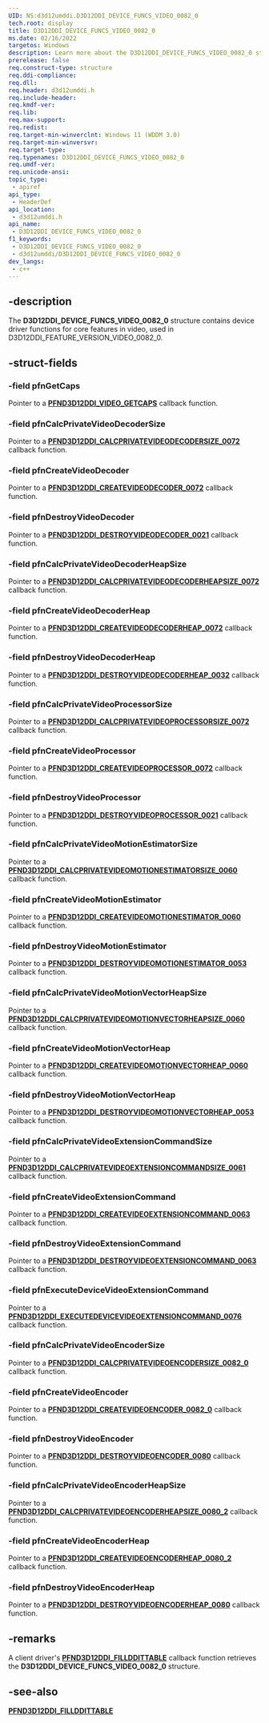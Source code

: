 ```yaml
---
UID: NS:d3d12umddi.D3D12DDI_DEVICE_FUNCS_VIDEO_0082_0
tech.root: display
title: D3D12DDI_DEVICE_FUNCS_VIDEO_0082_0
ms.date: 02/16/2022
targetos: Windows
description: Learn more about the D3D12DDI_DEVICE_FUNCS_VIDEO_0082_0 structure.
prerelease: false
req.construct-type: structure
req.ddi-compliance: 
req.dll: 
req.header: d3d12umddi.h
req.include-header: 
req.kmdf-ver: 
req.lib: 
req.max-support: 
req.redist: 
req.target-min-winverclnt: Windows 11 (WDDM 3.0)
req.target-min-winversvr: 
req.target-type: 
req.typenames: D3D12DDI_DEVICE_FUNCS_VIDEO_0082_0
req.umdf-ver: 
req.unicode-ansi: 
topic_type:
 - apiref
api_type:
 - HeaderDef
api_location:
 - d3d12umddi.h
api_name:
 - D3D12DDI_DEVICE_FUNCS_VIDEO_0082_0
f1_keywords:
 - D3D12DDI_DEVICE_FUNCS_VIDEO_0082_0
 - d3d12umddi/D3D12DDI_DEVICE_FUNCS_VIDEO_0082_0
dev_langs:
 - c++
---
```


## -description

The **D3D12DDI_DEVICE_FUNCS_VIDEO_0082_0** structure contains device driver functions for core features in video, used in D3D12DDI_FEATURE_VERSION_VIDEO_0082_0.

## -struct-fields

### -field pfnGetCaps

Pointer to a [**PFND3D12DDI_VIDEO_GETCAPS**](nc-d3d12umddi-pfnd3d12ddi_video_getcaps.md) callback function.

### -field pfnCalcPrivateVideoDecoderSize

Pointer to a [**PFND3D12DDI_CALCPRIVATEVIDEODECODERSIZE_0072**](nc-d3d12umddi-pfnd3d12ddi_calcprivatevideodecodersize_0072.md) callback function.

### -field pfnCreateVideoDecoder

Pointer to a [**PFND3D12DDI_CREATEVIDEODECODER_0072**](nc-d3d12umddi-pfnd3d12ddi_createvideodecoder_0072.md) callback function.

### -field pfnDestroyVideoDecoder

Pointer to a [**PFND3D12DDI_DESTROYVIDEODECODER_0021**](nc-d3d12umddi-pfnd3d12ddi_destroyvideodecoder_0021.md) callback function.

### -field pfnCalcPrivateVideoDecoderHeapSize

Pointer to a [**PFND3D12DDI_CALCPRIVATEVIDEODECODERHEAPSIZE_0072**](nc-d3d12umddi-pfnd3d12ddi_calcprivatevideodecoderheapsize_0072.md) callback function.

### -field pfnCreateVideoDecoderHeap

Pointer to a [**PFND3D12DDI_CREATEVIDEODECODERHEAP_0072**](nc-d3d12umddi-pfnd3d12ddi_createvideodecoderheap_0072.md) callback function.

### -field pfnDestroyVideoDecoderHeap

Pointer to a [**PFND3D12DDI_DESTROYVIDEODECODERHEAP_0032**](nc-d3d12umddi-pfnd3d12ddi_destroyvideodecoderheap_0032.md) callback function.

### -field pfnCalcPrivateVideoProcessorSize

Pointer to a [**PFND3D12DDI_CALCPRIVATEVIDEOPROCESSORSIZE_0072**](nc-d3d12umddi-pfnd3d12ddi_calcprivatevideoprocessorsize_0072.md) callback function.

### -field pfnCreateVideoProcessor

Pointer to a [**PFND3D12DDI_CREATEVIDEOPROCESSOR_0072**](nc-d3d12umddi-pfnd3d12ddi_createvideoprocessor_0072.md) callback function.

### -field pfnDestroyVideoProcessor

Pointer to a [**PFND3D12DDI_DESTROYVIDEOPROCESSOR_0021**](nc-d3d12umddi-pfnd3d12ddi_destroyvideoprocessor_0021.md) callback function.

### -field pfnCalcPrivateVideoMotionEstimatorSize

Pointer to a [**PFND3D12DDI_CALCPRIVATEVIDEOMOTIONESTIMATORSIZE_0060**](nc-d3d12umddi-pfnd3d12ddi_calcprivatevideomotionestimatorsize_0060.md) callback function.

### -field pfnCreateVideoMotionEstimator

Pointer to a [**PFND3D12DDI_CREATEVIDEOMOTIONESTIMATOR_0060**](nc-d3d12umddi-pfnd3d12ddi_createvideomotionestimator_0060.md) callback function.

### -field pfnDestroyVideoMotionEstimator

Pointer to a [**PFND3D12DDI_DESTROYVIDEOMOTIONESTIMATOR_0053**](nc-d3d12umddi-pfnd3d12ddi_destroyvideomotionestimator_0053.md) callback function.

### -field pfnCalcPrivateVideoMotionVectorHeapSize

Pointer to a [**PFND3D12DDI_CALCPRIVATEVIDEOMOTIONVECTORHEAPSIZE_0060**](nc-d3d12umddi-pfnd3d12ddi_calcprivatevideomotionvectorheapsize_0060.md) callback function.

### -field pfnCreateVideoMotionVectorHeap

Pointer to a [**PFND3D12DDI_CREATEVIDEOMOTIONVECTORHEAP_0060**](nc-d3d12umddi-pfnd3d12ddi_createvideomotionvectorheap_0060.md) callback function.

### -field pfnDestroyVideoMotionVectorHeap

Pointer to a [**PFND3D12DDI_DESTROYVIDEOMOTIONVECTORHEAP_0053**](nc-d3d12umddi-pfnd3d12ddi_destroyvideomotionvectorheap_0053.md) callback function.

### -field pfnCalcPrivateVideoExtensionCommandSize

Pointer to a [**PFND3D12DDI_CALCPRIVATEVIDEOEXTENSIONCOMMANDSIZE_0061**](nc-d3d12umddi-pfnd3d12ddi_calcprivatevideoextensioncommandsize_0061.md) callback function.

### -field pfnCreateVideoExtensionCommand

Pointer to a [**PFND3D12DDI_CREATEVIDEOEXTENSIONCOMMAND_0063**](nc-d3d12umddi-pfnd3d12ddi_createvideoextensioncommand_0063.md) callback function.

### -field pfnDestroyVideoExtensionCommand

Pointer to a [**PFND3D12DDI_DESTROYVIDEOEXTENSIONCOMMAND_0063**](nc-d3d12umddi-pfnd3d12ddi_destroyvideoextensioncommand_0063.md) callback function.

### -field pfnExecuteDeviceVideoExtensionCommand

Pointer to a [**PFND3D12DDI_EXECUTEDEVICEVIDEOEXTENSIONCOMMAND_0076**]() callback function.

### -field pfnCalcPrivateVideoEncoderSize

Pointer to a [**PFND3D12DDI_CALCPRIVATEVIDEOENCODERSIZE_0082_0**](nc-d3d12umddi-pfnd3d12ddi_calcprivatevideoencodersize_0082_0.md) callback function.

### -field pfnCreateVideoEncoder

Pointer to a [**PFND3D12DDI_CREATEVIDEOENCODER_0082_0**](nc-d3d12umddi-pfnd3d12ddi_createvideoencoder_0082_0.md) callback function.

### -field pfnDestroyVideoEncoder

Pointer to a [**PFND3D12DDI_DESTROYVIDEOENCODER_0080**](nc-d3d12umddi-pfnd3d12ddi_destroyvideoencoder_0080.md) callback function.

### -field pfnCalcPrivateVideoEncoderHeapSize

Pointer to a [**PFND3D12DDI_CALCPRIVATEVIDEOENCODERHEAPSIZE_0080_2**](nc-d3d12umddi-pfnd3d12ddi_calcprivatevideoencoderheapsize_0080_2.md) callback function.

### -field pfnCreateVideoEncoderHeap

Pointer to a [**PFND3D12DDI_CREATEVIDEOENCODERHEAP_0080_2**](nc-d3d12umddi-pfnd3d12ddi_createvideoencoderheap_0080_2.md) callback function.

### -field pfnDestroyVideoEncoderHeap

Pointer to a [**PFND3D12DDI_DESTROYVIDEOENCODERHEAP_0080**](nc-d3d12umddi-pfnd3d12ddi_destroyvideoencoderheap_0080.md) callback function.

## -remarks

A client driver's [**PFND3D12DDI_FILLDDITTABLE**](nc-d3d12umddi-pfnd3d12ddi_fillddittable.md) callback function retrieves the **D3D12DDI_DEVICE_FUNCS_VIDEO_0082_0** structure.

## -see-also

[**PFND3D12DDI_FILLDDITTABLE**](nc-d3d12umddi-pfnd3d12ddi_fillddittable.md)
